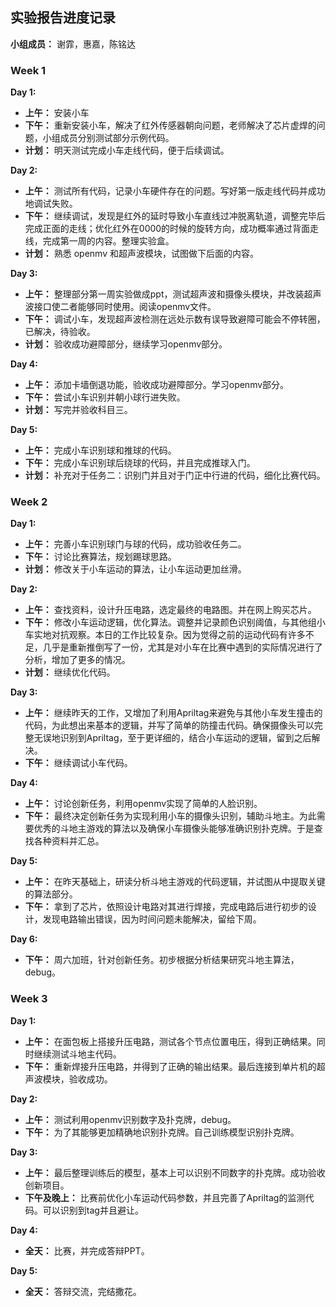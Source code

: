 ## 实验报告进度记录

**小组成员：** 谢霏，惠嘉，陈铭达

### Week 1

**Day 1:**
- **上午：** 安装小车
- **下午：** 重新安装小车，解决了红外传感器朝向问题，老师解决了芯片虚焊的问题，小组成员分别测试部分示例代码。
- **计划：** 明天测试完成小车走线代码，便于后续调试。

**Day 2:**
- **上午：** 测试所有代码，记录小车硬件存在的问题。写好第一版走线代码并成功地调试失败。
- **下午：** 继续调试，发现是红外的延时导致小车直线过冲脱离轨道，调整完毕后完成正面的走线；优化红外在0000的时候的旋转方向，成功概率通过背面走线，完成第一周的内容。整理实验盒。
- **计划：** 熟悉 openmv 和超声波模块，试图做下后面的内容。

**Day 3:**
- **上午：** 整理部分第一周实验做成ppt，测试超声波和摄像头模块，并改装超声波接口使二者能够同时使用。阅读openmv文件。
- **下午：** 调试小车，发现超声波检测在远处示数有误导致避障可能会不停转圈，已解决，待验收。
- **计划：** 验收成功避障部分，继续学习openmv部分。

**Day 4:**
- **上午：** 添加卡墙倒退功能，验收成功避障部分。学习openmv部分。
- **下午：** 尝试小车识别并朝小球行进失败。
- **计划：** 写完并验收科目三。

**Day 5:**
- **上午：** 完成小车识别球和推球的代码。
- **下午：** 完成小车识别球后绕球的代码，并且完成推球入门。
- **计划：** 补充对于任务二：识别门并且对于门正中行进的代码，细化比赛代码。

### Week 2

**Day 1:**
- **上午：** 完善小车识别球门与球的代码，成功验收任务二。
- **下午：** 讨论比赛算法，规划踢球思路。
- **计划：** 修改关于小车运动的算法，让小车运动更加丝滑。

**Day 2:**
- **上午：** 查找资料，设计升压电路，选定最终的电路图。并在网上购买芯片。
- **下午：** 修改小车运动逻辑，优化算法。调整并记录颜色识别阈值，与其他组小车实地对抗观察。本日的工作比较复杂。因为觉得之前的运动代码有许多不足，几乎是重新推倒写了一份，尤其是对小车在比赛中遇到的实际情况进行了分析，增加了更多的情况。
- **计划：** 继续优化代码。

**Day 3:**
- **上午：** 继续昨天的工作，又增加了利用Apriltag来避免与其他小车发生撞击的代码，为此想出来基本的逻辑，并写了简单的防撞击代码。确保摄像头可以完整无误地识别到Apriltag，至于更详细的，结合小车运动的逻辑，留到之后解决。
- **下午：** 继续调试小车代码。

**Day 4:**
- **上午：** 讨论创新任务，利用openmv实现了简单的人脸识别。
- **下午：** 最终决定创新任务为实现利用小车的摄像头识别，辅助斗地主。为此需要优秀的斗地主游戏的算法以及确保小车摄像头能够准确识别扑克牌。于是查找各种资料并汇总。

**Day 5:**
- **上午：** 在昨天基础上，研读分析斗地主游戏的代码逻辑，并试图从中提取关键的算法部分。
- **下午：** 拿到了芯片，依照设计电路对其进行焊接，完成电路后进行初步的设计，发现电路输出错误，因为时间问题未能解决，留给下周。

**Day 6:**
- **下午：** 周六加班，针对创新任务。初步根据分析结果研究斗地主算法，debug。

### Week 3

**Day 1:**
- **上午：** 在面包板上搭接升压电路，测试各个节点位置电压，得到正确结果。同时继续测试斗地主代码。
- **下午：** 重新焊接升压电路，并得到了正确的输出结果。最后连接到单片机的超声波模块，验收成功。

**Day 2:**
- **上午：** 测试利用openmv识别数字及扑克牌，debug。
- **下午：** 为了其能够更加精确地识别扑克牌。自己训练模型识别扑克牌。

**Day 3:**
- **上午：** 最后整理训练后的模型，基本上可以识别不同数字的扑克牌。成功验收创新项目。
- **下午及晚上：** 比赛前优化小车运动代码参数，并且完善了Apriltag的监测代码。可以识别到tag并且避让。

**Day 4:**
- **全天：** 比赛，并完成答辩PPT。

**Day 5:**
- **全天：** 答辩交流，完结撒花。
